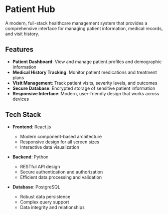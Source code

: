 # Patient Hub

A modern, full-stack healthcare management system that provides a comprehensive interface for managing patient information, medical records, and visit history.

## Features

- **Patient Dashboard**: View and manage patient profiles and demographic information
- **Medical History Tracking**: Monitor patient medications and treatment plans
- **Visit Management**: Track patient visits, severity levels, and outcomes
- **Secure Database**: Encrypted storage of sensitive patient information
- **Responsive Interface**: Modern, user-friendly design that works across devices

## Tech Stack

- **Frontend**: React.js
  - Modern component-based architecture
  - Responsive design for all screen sizes
  - Interactive data visualization
  
- **Backend**: Python
  - RESTful API design
  - Secure authentication and authorization
  - Efficient data processing and validation
  
- **Database**: PostgreSQL
  - Robust data persistence
  - Complex query support
  - Data integrity and relationships
